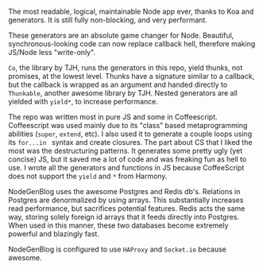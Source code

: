 The most readable, logical, maintainable Node app ever, thanks to Koa and generators. It is still fully non-blocking, and very performant.

These generators are an absolute game changer for Node. Beautiful, synchronous-looking code can now replace callback hell, therefore making JS/Node less "write-only".

`Co`, the library by TJH, runs the generators in this repo, yield thunks, not promises, at the lowest level. Thunks have a signature similar to a callback, but the callback is wrapped as an argument and handed directly to `Thunkable`, another awesome library by TJH. Nested generators are all yielded with `yield*`, to increase performance.

The repo was written most in pure JS and some in Coffeescript. Coffeescript was used mainly due to its "class" based metaprogramming abilities (`super`, `extend`, etc). I also used it to generate a couple loops using its `for...in ` syntax and create closures. The part about CS that I liked the most was the destructuring patterns. It generates some pretty ugly (yet concise) JS, but it saved me a lot of code and was freaking fun as hell to use. I wrote all the generators and functions in JS because CoffeeScript does not support the `yield` and `*` from Harmony.

NodeGenBlog uses the awesome Postgres and Redis db's. Relations in Postgres are denormalized by using arrays. This substantially increases read performance, but sacrifices potential features. Redis acts the same way, storing solely foreign id arrays that it feeds directly into Postgres. When used in this manner, these two databases become extremely powerful and blazingly fast.

NodeGenBlog is configured to use `HAProxy` and `Socket.io` because awesome.
